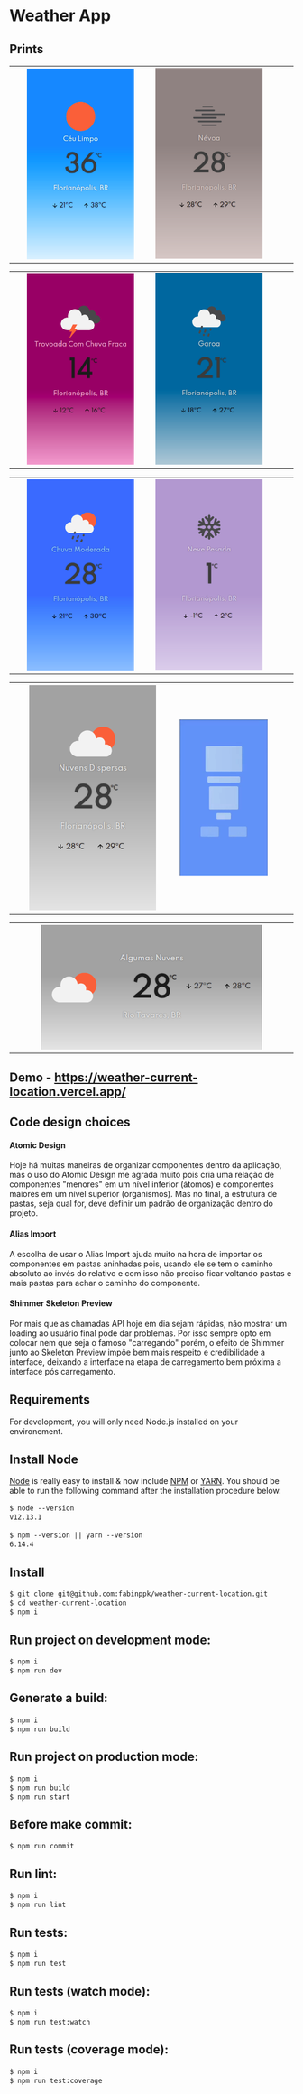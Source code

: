 # Weather App

## Prints

<table style="width:100%">
  <tr>
    <th><img src="https://github.com/fabinppk/weather-current-location/blob/main/prints/sol.png?raw=true" width="80%" /></th>
    <td><img src="https://github.com/fabinppk/weather-current-location/blob/main/prints/nevoa.png?raw=true" width="80%" /></td>
  </tr>
</table>

<table style="width:100%">
  <tr>
    <th><img src="https://github.com/fabinppk/weather-current-location/blob/main/prints/tempestade.png?raw=true" width="80%" /></th>
    <td><img src="https://github.com/fabinppk/weather-current-location/blob/main/prints/garoa.png?raw=true" width="80%" /></td>
  </tr>
</table>

<table style="width:100%">
  <tr>
    <th><img src="https://github.com/fabinppk/weather-current-location/blob/main/prints/chuva.png?raw=true" width="80%" /></th>
    <td><img src="https://github.com/fabinppk/weather-current-location/blob/main/prints/neve.png?raw=true" width="80%" /></td>
  </tr>
</table>

<table style="width:100%">
  <tr>
    <th><img src="https://github.com/fabinppk/weather-current-location/blob/main/prints/nuvem.png?raw=true" width="80%" /></th>
    <td><img src="https://github.com/fabinppk/weather-current-location/blob/main/prints/shimmer.gif?raw=true" width="80%" /></td>
  </tr>
</table>

<table style="width:100%">
  <tr>
    <th><img src="https://github.com/fabinppk/weather-current-location/blob/main/prints/nuvem-landscape.png?raw=true" width="80%" /></th>
  </tr>
</table>

## Demo - https://weather-current-location.vercel.app/

## Code design choices

#### Atomic Design

Hoje há muitas maneiras de organizar componentes dentro da aplicação, mas o uso do Atomic Design me agrada muito pois cria uma relação de componentes "menores" em um nível inferior (átomos) e componentes maiores em um nível superior (organismos). Mas no final, a estrutura de pastas, seja qual for, deve definir um padrão de organização dentro do projeto.

#### Alias Import

A escolha de usar o Alias Import ajuda muito na hora de importar os componentes em pastas aninhadas pois, usando ele se tem o caminho absoluto ao invés do relativo e com isso não preciso ficar voltando pastas e mais pastas para achar o caminho do componente.

#### Shimmer Skeleton Preview

Por mais que as chamadas API hoje em dia sejam rápidas, não mostrar um loading ao usuário final pode dar problemas. Por isso sempre opto em colocar nem que seja o famoso "carregando" porém, o efeito de Shimmer junto ao Skeleton Preview impôe bem mais respeito e credibilidade a interface, deixando a interface na etapa de carregamento bem próxima a interface pós carregamento.

## Requirements

For development, you will only need Node.js installed on your environement.

## Install Node

[Node](http://nodejs.org/) is really easy to install & now include [NPM](https://npmjs.org/) or [YARN](https://yarnpkg.com/pt-BR/).
You should be able to run the following command after the installation procedure
below.

    $ node --version
    v12.13.1

    $ npm --version || yarn --version
    6.14.4

## Install

    $ git clone git@github.com:fabinppk/weather-current-location.git
    $ cd weather-current-location
    $ npm i

## Run project on development mode:

```
$ npm i
$ npm run dev
```

## Generate a build:

```
$ npm i
$ npm run build
```

## Run project on production mode:

```
$ npm i
$ npm run build
$ npm run start
```

## Before make commit:

```
$ npm run commit
```

## Run lint:

```
$ npm i
$ npm run lint
```

## Run tests:

```
$ npm i
$ npm run test
```

## Run tests (watch mode):

```
$ npm i
$ npm run test:watch
```

## Run tests (coverage mode):

```
$ npm i
$ npm run test:coverage
```

